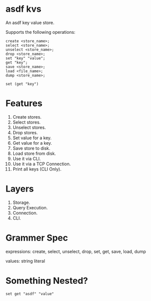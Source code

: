 # asdf kvs

An asdf key value store.

Supports the following operations:

```
create <store_name>;
select <store_name>;
unselect <store_name>;
drop <store_name>;
set "key" "value";
get "key";
save <store_name>;
load <file_name>;
dump <store_name>;

set (get "key")

```

# Features

1. Create stores.
2. Select stores.
2. Unselect stores.
2. Drop stores.
4. Set value for a key.
5. Get value for a key. 
6. Save store to disk.
7. Load store from disk.
8. Use it via CLI.
9. Use it via a TCP Connection.
10. Print all keys (CLI Only).

# Layers

1. Storage.
2. Query Execution.
4. Connection.
5. CLI.

# Grammer Spec

expressions: create, select, unselect, drop, set, get, save, load, dump

values: string literal


# Something Nested?
```
set get "asdf" "value"

```
